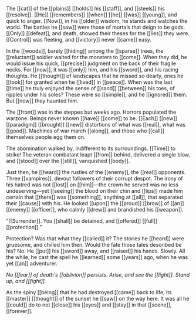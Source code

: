 The [[cat]] of the [[plains]] [[holds]] his [[staff]], and [[steels]] his [[resolve]]. [[He]] [[remembers]] [[when]] [[he]] [[was]] [[young]], and quick to anger. [[Now]], in his [[older]] wisdom, he stands and watches the world. The battles he [[saw]] were those of mortals that deign to be gods. [[Only]] [[defeat]], and death, showed their theses for the [[lies]] they were. [[Control]] was fleeting, and [[victory]] never [[came]] easy.

In the [[woods]], barely [[hiding]] among the [[sparse]] trees, the [[reluctant]] soldier waited for the monsters to [[come]]. When they did, he would issue his quick, [[precise]] judgment on the back of their fragile necks. For [[now]], it was [[only]] him, and his [[sword]], and his racing thoughts. He [[thought]] of landscapes that he missed so dearly, ones he [[took]] for granted when he [[lived]] in [[peace]]. When was the last [[time]] he truly enjoyed the sense of [[sand]] [[between]] his toes, of ripples under his soles? These were so [[simple]], and he [[ignored]] them. But [[now]] they haunted him.

The [[front]] was in the steppes but weeks ago. Horrors populated the warzone. Beings never known [[have]] [[come]] to be. [[Each]] [[new]] [[paradigm]] [[brought]] [[new]] distortions of what was [[real]], what was [[good]]. Machines of war march [[along]], and those who [[call]] themselves people egg them on.

The abomination walked by, indifferent to its surroundings. [[Time]] to strike! The veteran combatant leapt [[from]] behind, delivered a single blow, and [[stood]] over the [[still]], vanquished [[body]].

Just then, he [[heard]] the rustles of the [[enemy]], the [[real]] opponents. Three [[vampires]], devout followers of their corrupt despot. The irony of his hatred was not [[lost]] on [[him]]—the crown he served was no less undeserving—yet [[seeing]] the blood on their chin and [[lips]] made him certain that [[there]] was [[something]], anything at [[all]], that separated their [[cause]] with his. He looked [[upon]] the [[proud]] [[brow]] of [[an]] [[enemy]] [[officer]], who calmly [[drew]] and brandished his [[weapon]]. 

“[[Surrender]]. You [[shall]] be detained, and [[offered]] [[full]] [[protection]].”

Protection? Was that what they [[called]] it? The stories he [[heard]] were gruesome, and chilled him then. Would the fate those tales described be his? No. He [[put]] his [[sword]] away, and [[raised]] his hands. Slowly. All the while, he cast the spell he [[learned]] some [[years]] ago, when he was yet [[an]] adventurer.

*No [[fear]] of death's [[oblivion]] persists. Arise, and see the [[light]]. Stand up, and [[fight]].*

As the spiny [[being]] that he had destroyed [[came]] back to life, its [[master]] [[thought]] of the sunset he [[saw]] on the way here. It was all he [[could]] do to not [[close]] his [[eyes]] and [[stay]] in that [[scene]], [[forever]].
